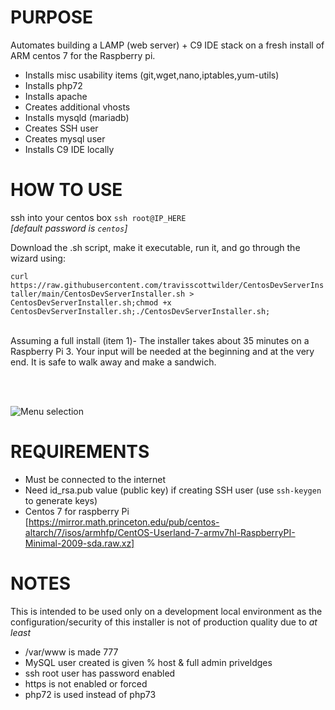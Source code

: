# PURPOSE
Automates building a LAMP (web server) + C9 IDE stack on a fresh install of ARM centos 7 for the Raspberry pi.
  - Installs misc usability items (git,wget,nano,iptables,yum-utils)
  - Installs php72
  - Installs apache
  - Creates additional vhosts
  - Installs mysqld (mariadb)
  - Creates SSH user
  - Creates mysql user
  - Installs C9 IDE locally





# HOW TO USE
ssh into your centos box `ssh root@IP_HERE` 
<br>*[default password is `centos`]*

Download the .sh script, make it executable, run it, and go through the wizard using:

```curl https://raw.githubusercontent.com/travisscottwilder/CentosDevServerInstaller/main/CentosDevServerInstaller.sh > CentosDevServerInstaller.sh;chmod +x CentosDevServerInstaller.sh;./CentosDevServerInstaller.sh;```

<br>
Assuming a full install (item 1)- The installer takes about 35 minutes on a Raspberry Pi 3.
Your input will be needed at the beginning and at the very end. It is safe to walk away and make a sandwich.

<br><br>

![Menu selection](/menu_select.png)


# REQUIREMENTS
  - Must be connected to the internet
  - Need id_rsa.pub value (public key) if creating SSH user (use `ssh-keygen` to generate keys)
  - Centos 7 for raspberry Pi [https://mirror.math.princeton.edu/pub/centos-altarch/7/isos/armhfp/CentOS-Userland-7-armv7hl-RaspberryPI-Minimal-2009-sda.raw.xz]


# NOTES
This is intended to be used only on a development local environment as the configuration/security of this installer is not of production quality due to *at least*
  - /var/www is made 777
  - MySQL user created is given % host & full admin priveldges 
  - ssh root user has password enabled
  - https is not enabled or forced
  - php72 is used instead of php73
